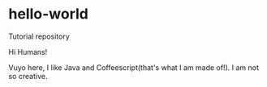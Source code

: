 # hello-world
Tutorial repository

Hi Humans!

Vuyo here, I like Java and Coffeescript(that's what I am made of!).
I am not so creative.
